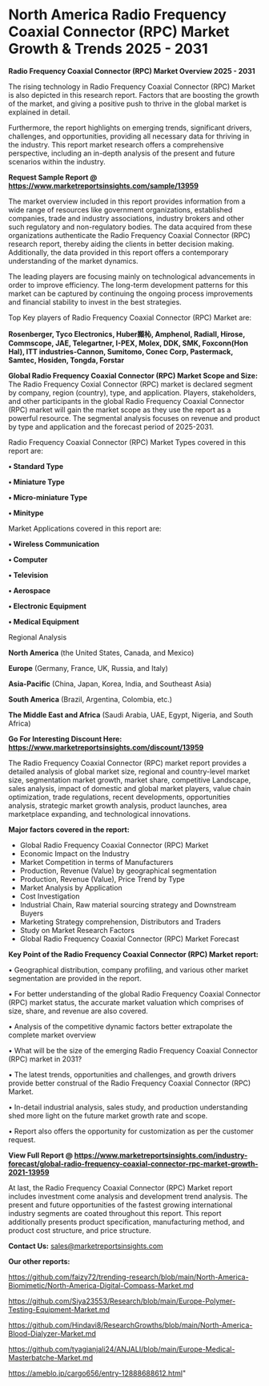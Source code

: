 # North America Radio Frequency Coaxial Connector (RPC) Market Growth & Trends 2025 - 2031

<Strong> Radio Frequency Coaxial Connector (RPC) Market Overview 2025 - 2031</strong>

The rising technology in Radio Frequency Coaxial Connector (RPC) Market is also depicted in this research report. Factors that are boosting the growth of the market, and giving a positive push to thrive in the global market is explained in detail.

Furthermore, the report highlights on emerging trends, significant drivers, challenges, and opportunities, providing all necessary data for thriving in the industry. This report market research offers a comprehensive perspective, including an in-depth analysis of the present and future scenarios within the industry.

<strong>Request Sample Report @ <a href=https://www.marketreportsinsights.com/sample/13959>https://www.marketreportsinsights.com/sample/13959</a></strong>

The market overview included in this report provides information from a wide range of resources like government organizations, established companies, trade and industry associations, industry brokers and other such regulatory and non-regulatory bodies. The data acquired from these organizations authenticate the Radio Frequency Coaxial Connector (RPC) research report, thereby aiding the clients in better decision making. Additionally, the data provided in this report offers a contemporary understanding of the market dynamics.

The leading players are focusing mainly on technological advancements in order to improve efficiency. The long-term development patterns for this market can be captured by continuing the ongoing process improvements and financial stability to invest in the best strategies.

Top Key players of Radio Frequency Coaxial Connector (RPC) Market are:

<strong>Rosenberger, Tyco Electronics, Huber䫨杺, Amphenol, Radiall, Hirose, Commscope, JAE, Telegartner, I-PEX, Molex, DDK, SMK, Foxconn(Hon Hal), ITT industries-Cannon, Sumitomo, Conec Corp, Pastermack, Samtec, Hosiden, Tongda, Forstar</strong>

<strong><b>Global Radio Frequency Coaxial Connector (RPC) Market Scope and Size:</b></strong>
The Radio Frequency Coxial Connector (RPC) market is declared segment by company, region (country), type, and application. Players, stakeholders, and other participants in the global Radio Frequency Coaxial Connector (RPC) market will gain the market scope as they use the report as a powerful resource. The segmental analysis focuses on revenue and product by type and application and the forecast period of 2025-2031.

Radio Frequency Coaxial Connector (RPC) Market Types covered in this report are:

<strong>• Standard Type

• Miniature Type

• Micro-miniature Type

• Minitype</strong>

Market Applications covered in this report are:

<strong>• Wireless Communication

• Computer

• Television

• Aerospace

• Electronic Equipment

• Medical Equipment</strong> 

Regional Analysis

<strong>North America</strong> (the United States, Canada, and Mexico)

<strong>Europe</strong> (Germany, France, UK, Russia, and Italy)

<strong>Asia-Pacific</strong> (China, Japan, Korea, India, and Southeast Asia)

<strong>South America</strong> (Brazil, Argentina, Colombia, etc.)

<strong>The Middle East and Africa</strong> (Saudi Arabia, UAE, Egypt, Nigeria, and South Africa)

<strong>Go For Interesting Discount Here: <a href=https://www.marketreportsinsights.com/discount/13959>https://www.marketreportsinsights.com/discount/13959</a></strong>

The Radio Frequency Coaxial Connector (RPC) market report provides a detailed analysis of global market size, regional and country-level market size, segmentation market growth, market share, competitive Landscape, sales analysis, impact of domestic and global market players, value chain optimization, trade regulations, recent developments, opportunities analysis, strategic market growth analysis, product launches, area marketplace expanding, and technological innovations.

<strong><b>Major factors covered in the report:</b></strong>
<ul>
  <li>Global Radio Frequency Coaxial Connector (RPC) Market </li>
  <li>Economic Impact on the Industry</li>
  <li>Market Competition in terms of Manufacturers</li>
  <li>Production, Revenue (Value) by geographical segmentation</li>
  <li>Production, Revenue (Value), Price Trend by Type</li>
  <li>Market Analysis by Application</li>
  <li>Cost Investigation</li>
  <li>Industrial Chain, Raw material sourcing strategy and Downstream Buyers</li>
  <li>Marketing Strategy comprehension, Distributors and Traders</li>
  <li>Study on Market Research Factors</li>
  <li>Global Radio Frequency Coaxial Connector (RPC) Market Forecast</li>
</ul>

<strong><b>Key Point of the Radio Frequency Coaxial Connector (RPC) Market report:</b></strong>

• Geographical distribution, company profiling, and various other market segmentation are provided in the report.

• For better understanding of the global Radio Frequency Coaxial Connector (RPC) market status, the accurate market valuation which comprises of size, share, and revenue are also covered.

• Analysis of the competitive dynamic factors better extrapolate the complete market overview

• What will be the size of the emerging Radio Frequency Coaxial Connector (RPC) market in 2031?

• The latest trends, opportunities and challenges, and growth drivers provide better construal of the Radio Frequency Coaxial Connector (RPC) Market.

• In-detail industrial analysis, sales study, and production understanding shed more light on the future market growth rate and scope.

• Report also offers the opportunity for customization as per the customer request.

<strong><b>View Full Report @ <a href=https://www.marketreportsinsights.com/industry-forecast/global-radio-frequency-coaxial-connector-rpc-market-growth-2021-13959>https://www.marketreportsinsights.com/industry-forecast/global-radio-frequency-coaxial-connector-rpc-market-growth-2021-13959</a></b></strong>


At last, the Radio Frequency Coaxial Connector (RPC) Market report includes investment come analysis and development trend analysis. The present and future opportunities of the fastest growing international industry segments are coated throughout this report. This report additionally presents product specification, manufacturing method, and product cost structure, and price structure.

<strong>Contact Us:</strong>
sales@marketreportsinsights.com

<strong>Our other reports:</strong>

<a href=https://github.com/faizy72/trending-research/blob/main/North-America-Biomimetic/North-America-Digital-Compass-Market.md>https://github.com/faizy72/trending-research/blob/main/North-America-Biomimetic/North-America-Digital-Compass-Market.md</a>

<a href=https://github.com/Siya23553/Research/blob/main/Europe-Polymer-Testing-Equipment-Market.md>https://github.com/Siya23553/Research/blob/main/Europe-Polymer-Testing-Equipment-Market.md</a>

<a href=https://github.com/Hindavi8/ResearchGrowths/blob/main/North-America-Blood-Dialyzer-Market.md>https://github.com/Hindavi8/ResearchGrowths/blob/main/North-America-Blood-Dialyzer-Market.md</a>

<a href=https://github.com/tyagianjali24/ANJALI/blob/main/Europe-Medical-Masterbatche-Market.md>https://github.com/tyagianjali24/ANJALI/blob/main/Europe-Medical-Masterbatche-Market.md</a>

<a href=https://ameblo.jp/cargo656/entry-12888688612.html>https://ameblo.jp/cargo656/entry-12888688612.html</a>"
